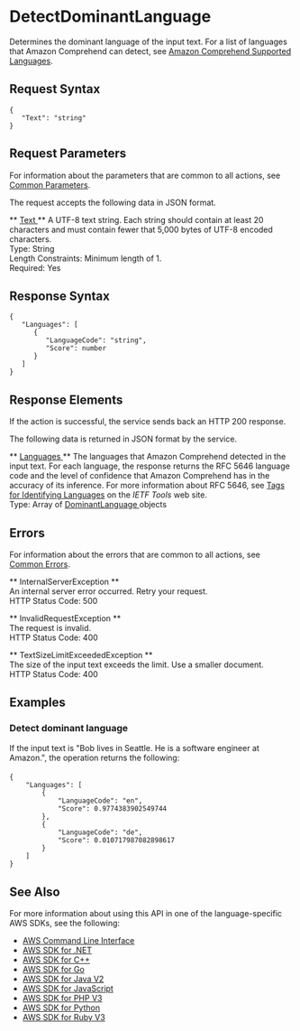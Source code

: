 # DetectDominantLanguage<a name="API_DetectDominantLanguage"></a>

Determines the dominant language of the input text\. For a list of languages that Amazon Comprehend can detect, see [Amazon Comprehend Supported Languages](https://docs.aws.amazon.com/comprehend/latest/dg/how-languages.html)\. 

## Request Syntax<a name="API_DetectDominantLanguage_RequestSyntax"></a>

```
{
   "Text": "string"
}
```

## Request Parameters<a name="API_DetectDominantLanguage_RequestParameters"></a>

For information about the parameters that are common to all actions, see [Common Parameters](CommonParameters.md)\.

The request accepts the following data in JSON format\.

 ** [ Text ](#API_DetectDominantLanguage_RequestSyntax) **   <a name="comprehend-DetectDominantLanguage-request-Text"></a>
A UTF\-8 text string\. Each string should contain at least 20 characters and must contain fewer that 5,000 bytes of UTF\-8 encoded characters\.  
Type: String  
Length Constraints: Minimum length of 1\.  
Required: Yes

## Response Syntax<a name="API_DetectDominantLanguage_ResponseSyntax"></a>

```
{
   "Languages": [ 
      { 
         "LanguageCode": "string",
         "Score": number
      }
   ]
}
```

## Response Elements<a name="API_DetectDominantLanguage_ResponseElements"></a>

If the action is successful, the service sends back an HTTP 200 response\.

The following data is returned in JSON format by the service\.

 ** [ Languages ](#API_DetectDominantLanguage_ResponseSyntax) **   <a name="comprehend-DetectDominantLanguage-response-Languages"></a>
The languages that Amazon Comprehend detected in the input text\. For each language, the response returns the RFC 5646 language code and the level of confidence that Amazon Comprehend has in the accuracy of its inference\. For more information about RFC 5646, see [Tags for Identifying Languages](https://tools.ietf.org/html/rfc5646) on the *IETF Tools* web site\.  
Type: Array of [ DominantLanguage ](API_DominantLanguage.md) objects

## Errors<a name="API_DetectDominantLanguage_Errors"></a>

For information about the errors that are common to all actions, see [Common Errors](CommonErrors.md)\.

 ** InternalServerException **   
An internal server error occurred\. Retry your request\.  
HTTP Status Code: 500

 ** InvalidRequestException **   
The request is invalid\.  
HTTP Status Code: 400

 ** TextSizeLimitExceededException **   
The size of the input text exceeds the limit\. Use a smaller document\.  
HTTP Status Code: 400

## Examples<a name="API_DetectDominantLanguage_Examples"></a>

### Detect dominant language<a name="API_DetectDominantLanguage_Example_1"></a>

If the input text is "Bob lives in Seattle\. He is a software engineer at Amazon\.", the operation returns the following:

#### <a name="w57aac41b5c86c15b3b5"></a>

```
{
    "Languages": [
        {
            "LanguageCode": "en",
            "Score": 0.9774383902549744
        },
        {
            "LanguageCode": "de",
            "Score": 0.010717987082898617
        }
    ]
}
```

## See Also<a name="API_DetectDominantLanguage_SeeAlso"></a>

For more information about using this API in one of the language\-specific AWS SDKs, see the following:
+  [ AWS Command Line Interface](https://docs.aws.amazon.com/goto/aws-cli/comprehend-2017-11-27/DetectDominantLanguage) 
+  [ AWS SDK for \.NET](https://docs.aws.amazon.com/goto/DotNetSDKV3/comprehend-2017-11-27/DetectDominantLanguage) 
+  [ AWS SDK for C\+\+](https://docs.aws.amazon.com/goto/SdkForCpp/comprehend-2017-11-27/DetectDominantLanguage) 
+  [ AWS SDK for Go](https://docs.aws.amazon.com/goto/SdkForGoV1/comprehend-2017-11-27/DetectDominantLanguage) 
+  [ AWS SDK for Java V2](https://docs.aws.amazon.com/goto/SdkForJavaV2/comprehend-2017-11-27/DetectDominantLanguage) 
+  [ AWS SDK for JavaScript](https://docs.aws.amazon.com/goto/AWSJavaScriptSDK/comprehend-2017-11-27/DetectDominantLanguage) 
+  [ AWS SDK for PHP V3](https://docs.aws.amazon.com/goto/SdkForPHPV3/comprehend-2017-11-27/DetectDominantLanguage) 
+  [ AWS SDK for Python](https://docs.aws.amazon.com/goto/boto3/comprehend-2017-11-27/DetectDominantLanguage) 
+  [ AWS SDK for Ruby V3](https://docs.aws.amazon.com/goto/SdkForRubyV3/comprehend-2017-11-27/DetectDominantLanguage) 
